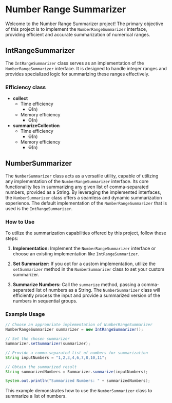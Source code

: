 # Number Range Summarizer

Welcome to the Number Range Summarizer project! The primary objective of this project is to implement the `NumberRangeSummarizer` interface, providing efficient and accurate summarization of numerical ranges.

## IntRangeSummarizer

The `IntRangeSummarizer` class serves as an implementation of the `NumberRangeSummarizer` interface. It is designed to handle integer ranges and provides specialized logic for summarizing these ranges effectively.

### Efficiency class

* __collect__
  * Time efficiency
    * &Theta;(n)
  * Memory efficiency
    * &Theta;(n)
* __summarizeCollection__
  * Time efficiency
    * &Theta;(n)
  * Memory efficiency
    * &Theta;(n)

## NumberSummarizer

The `NumberSummarizer` class acts as a versatile utility, capable of utilizing any implementation of the `NumberRangeSummarizer` interface. Its core functionality lies in summarizing any given list of comma-separated numbers, provided as a String. By leveraging the implemented interfaces, the `NumberSummarizer` class offers a seamless and dynamic summarization experience. The default implementation of the `NumberRangeSummarizer` that is used is the `IntRangeSummarizer`.

### How to Use

To utilize the summarization capabilities offered by this project, follow these steps:

1. **Implementation:** Implement the `NumberRangeSummarizer` interface or choose an existing implementation like `IntRangeSummarizer`.

2. **Set Summarizer:** If you opt for a custom implementation, utilize the `setSummarizer` method in the `NumberSummarizer` class to set your custom summarizer.

3. **Summarize Numbers:** Call the `summarize` method, passing a comma-separated list of numbers as a String. The `NumberSummarizer` class will efficiently process the input and provide a summarized version of the numbers in sequential groups.

### Example Usage

```java
// Choose an appropriate implementation of NumberRangeSummarizer
NumberRangeSummarizer summarizer = new IntRangeSummarizer();

// Set the chosen summarizer
Summarizer.setSummarizer(summarizer);

// Provide a comma-separated list of numbers for summarization
String inputNumbers = "1,2,3,4,6,7,8,10,11";

// Obtain the summarized result
String summarizedNumbers = Summarizer.summarize(inputNumbers);

System.out.println("Summarized Numbers: " + summarizedNumbers);
```

This example demonstrates how to use the `NumberSummarizer` class to summarize a list of numbers.